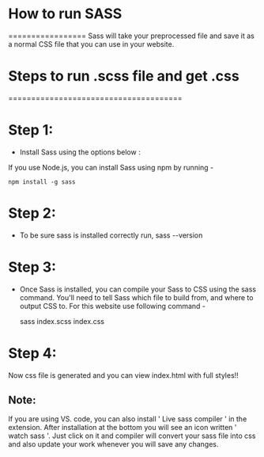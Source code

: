# How to run SASS
=================
Sass will take your preprocessed file and save it as a normal CSS file that you can use in your website.

# Steps to run .scss file and get .css
======================================

Step 1:
======= 
* Install Sass using the options below :

If you use Node.js, you can install Sass using npm by running -
    
    npm install -g sass

Step 2: 
=======
* To be sure sass is installed correctly run,
    sass --version 

Step 3: 
=======
* Once Sass is installed, you can compile your Sass to CSS using the sass command. You'll need to tell Sass which file to build from, and where to output CSS to. For this website use following command -

    sass index.scss index.css

Step 4: 
=======
Now css file is generated and you can view index.html with full styles!!

## Note:
If you are using VS. code, you can also install ' Live sass compiler ' in the extension. After installation at the bottom you will see an icon written ' watch sass '. Just click on it and compiler will convert your sass file into css and also update your work whenever you will save any changes.